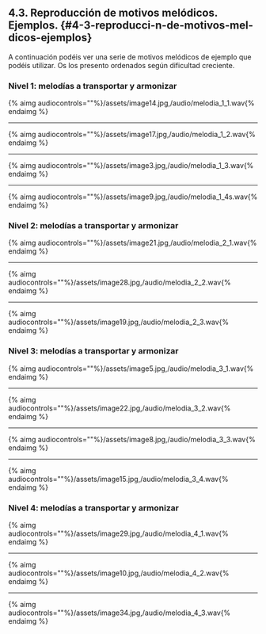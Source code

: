 ## 4.3. Reproducción de motivos melódicos. Ejemplos. {#4-3-reproducci-n-de-motivos-mel-dicos-ejemplos}

A continuación podéis ver una serie de motivos melódicos de ejemplo que podéis utilizar. Os los presento ordenados según dificultad creciente.

### Nivel 1: melodías a  transportar y armonizar

{% aimg audiocontrols=""%}/assets/image14.jpg,/audio/melodia_1_1.wav{% endaimg %}

---

{% aimg audiocontrols=""%}/assets/image17.jpg,/audio/melodia_1_2.wav{% endaimg %}

---

{% aimg audiocontrols=""%}/assets/image3.jpg,/audio/melodia_1_3.wav{% endaimg %}

---

{% aimg audiocontrols=""%}/assets/image9.jpg,/audio/melodia_1_4s.wav{% endaimg %}

### Nivel 2: melodías a  transportar y armonizar

{% aimg audiocontrols=""%}/assets/image21.jpg,/audio/melodia_2_1.wav{% endaimg %}

---

{% aimg audiocontrols=""%}/assets/image28.jpg,/audio/melodia_2_2.wav{% endaimg %}

---

{% aimg audiocontrols=""%}/assets/image19.jpg,/audio/melodia_2_3.wav{% endaimg %}


### Nivel 3: melodías a  transportar y armonizar

{% aimg audiocontrols=""%}/assets/image5.jpg,/audio/melodia_3_1.wav{% endaimg %}

---

{% aimg audiocontrols=""%}/assets/image22.jpg,/audio/melodia_3_2.wav{% endaimg %}

---

{% aimg audiocontrols=""%}/assets/image8.jpg,/audio/melodia_3_3.wav{% endaimg %}


---

{% aimg audiocontrols=""%}/assets/image15.jpg,/audio/melodia_3_4.wav{% endaimg %}

### Nivel 4: melodías a  transportar y armonizar

{% aimg audiocontrols=""%}/assets/image29.jpg,/audio/melodia_4_1.wav{% endaimg %}

---

{% aimg audiocontrols=""%}/assets/image10.jpg,/audio/melodia_4_2.wav{% endaimg %}

---

{% aimg audiocontrols=""%}/assets/image34.jpg,/audio/melodia_4_3.wav{% endaimg %}
